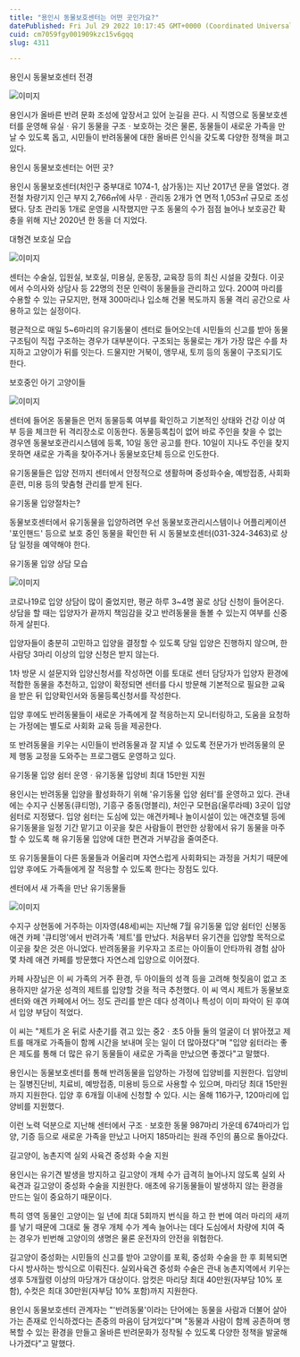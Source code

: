 ```yaml
---
title: "용인시 동물보호센터는 어떤 곳인가요?"
datePublished: Fri Jul 29 2022 10:17:45 GMT+0000 (Coordinated Universal Time)
cuid: cm7059fgy001909kzc15v6gqq
slug: 4311

---
```



용인시 동물보호센터 전경

![이미지](https://cdn.hashnode.com/res/hashnode/image/upload/v1739257912061/8a1e2ee8-608d-4f20-9d41-0d71ffd2aa94.jpeg)

용인시가 올바른 반려 문화 조성에 앞장서고 있어 눈길을 끈다. 시 직영으로 동물보호센터를 운영해 유실ㆍ유기 동물을 구조ㆍ보호하는 것은 물론, 동물들이 새로운 가족을 만날 수 있도록 돕고, 시민들이 반려동물에 대한 올바른 인식을 갖도록 다양한 정책을 펴고 있다.

용인시 동물보호센터는 어떤 곳?

용인시 동물보호센터(처인구 중부대로 1074-1, 삼가동)는 지난 2017년 문을 열었다. 경전철 차량기지 인근 부지 2,766㎡에 사무ㆍ관리동 2개가 연 면적 1,053㎡ 규모로 조성됐다. 당초 관리동 1개로 운영을 시작했지만 구조 동물의 수가 점점 늘어나 보호공간 확충을 위해 지난 2020년 한 동을 더 지었다.

대형견 보호실 모습

![이미지](https://cdn.hashnode.com/res/hashnode/image/upload/v1739257914549/c483df64-c08b-456a-bbe8-1453eff98504.jpeg)

센터는 수술실, 입원실, 보호실, 미용실, 운동장, 교육장 등의 최신 시설을 갖췄다. 이곳에서 수의사와 상담사 등 22명의 전문 인력이 동물들을 관리하고 있다. 200여 마리를 수용할 수 있는 규모지만, 현재 300마리나 입소해 건물 복도까지 동물 격리 공간으로 사용하고 있는 실정이다.

평균적으로 매일 5~6마리의 유기동물이 센터로 들어오는데 시민들의 신고를 받아 동물구조팀이 직접 구조하는 경우가 대부분이다. 구조되는 동물로는 개가 가장 많은 수를 차지하고 고양이가 뒤를 잇는다. 드물지만 거북이, 앵무새, 토끼 등의 동물이 구조되기도 한다.

보호중인 아기 고양이들

![이미지](https://cdn.hashnode.com/res/hashnode/image/upload/v1739257917323/c68130ce-6bcc-441a-a419-4b34b14c5278.jpeg)

센터에 들어온 동물들은 먼저 동물등록 여부를 확인하고 기본적인 상태와 건강 이상 여부 등을 체크한 뒤 격리장소로 이동한다. 동물등록칩이 없어 바로 주인을 찾을 수 없는 경우엔 동물보호관리시스템에 등록, 10일 동안 공고를 한다. 10일이 지나도 주인을 찾지 못하면 새로운 가족을 찾아주거나 동물보호단체 등으로 인도한다.

유기동물들은 입양 전까지 센터에서 안정적으로 생활하며 중성화수술, 예방접종, 사회화 훈련, 미용 등의 맞춤형 관리를 받게 된다.

유기동물 입양절차는?

동물보호센터에서 유기동물을 입양하려면 우선 동물보호관리시스템이나 어플리케이션 '포인핸드' 등으로 보호 중인 동물을 확인한 뒤 시 동물보호센터(031-324-3463)로 상담 일정을 예약해야 한다.

유기동물 입양 상담 모습

![이미지](https://cdn.hashnode.com/res/hashnode/image/upload/v1739257920102/684fd2de-9dd1-488b-b394-b1e0f0c64c16.jpeg)

코로나19로 입양 상담이 많이 줄었지만, 평균 하루 3~4명 꼴로 상담 신청이 들어온다. 상담을 할 때는 입양자가 끝까지 책임감을 갖고 반려동물을 돌볼 수 있는지 여부를 신중하게 살핀다.

입양자들이 충분히 고민하고 입양을 결정할 수 있도록 당일 입양은 진행하지 않으며, 한 사람당 3마리 이상의 입양 신청은 받지 않는다.

1차 방문 시 설문지와 입양신청서를 작성하면 이를 토대로 센터 담당자가 입양자 환경에 적합한 동물을 추천하고, 입양이 확정되면 센터를 다시 방문해 기본적으로 필요한 교육을 받은 뒤 입양확인서와 동물등록신청서를 작성한다.

입양 후에도 반려동물들이 새로운 가족에게 잘 적응하는지 모니터링하고, 도움을 요청하는 가정에는 별도로 사회화 교육 등을 제공한다.

또 반려동물을 키우는 시민들이 반려동물과 잘 지낼 수 있도록 전문가가 반려동물의 문제 행동 교정을 도와주는 프로그램도 운영하고 있다.

유기동물 입양 쉼터 운영ㆍ유기동물 입양비 최대 15만원 지원

용인시는 반려동물 입양을 활성화하기 위해 '유기동물 입양 쉼터'를 운영하고 있다. 관내에는 수지구 신봉동(큐티멍), 기흥구 중동(멍블리), 처인구 모현읍(울루라떼) 3곳이 입양 쉼터로 지정됐다. 입양 쉼터는 도심에 있는 애견카페나 놀이시설이 있는 애견호텔 등에 유기동물을 일정 기간 맡기고 이곳을 찾은 사람들이 편안한 상황에서 유기 동물을 마주할 수 있도록 해 유기동물 입양에 대한 편견과 거부감을 줄여준다.

또 유기동물들이 다른 동물들과 어울리며 자연스럽게 사회화되는 과정을 거치기 때문에 입양 후에도 가족들에게 잘 적응할 수 있도록 한다는 장점도 있다.

센터에서 새 가족을 만난 유기동물들

![이미지](https://cdn.hashnode.com/res/hashnode/image/upload/v1739257922900/fab86e24-f130-4c12-a37a-8776d7fe6c31.jpeg)

수지구 상현동에 거주하는 이자영(48세)씨는 지난해 7월 유기동물 입양 쉼터인 신봉동 애견 카페 '큐티멍'에서 반려가족 '제트'를 만났다. 처음부터 유기견을 입양할 목적으로 이곳을 찾은 것은 아니었다. 반려동물을 키우자고 조르는 아이들이 안타까워 경험 삼아 몇 차례 애견 카페를 방문했다 자연스레 입양으로 이어졌다.

카페 사장님은 이 씨 가족의 거주 환경, 두 아이들의 성격 등을 고려해 헛짖음이 없고 조용하지만 살가운 성격의 제트를 입양할 것을 적극 추천했다. 이 씨 역시 제트가 동물보호센터와 애견 카페에서 어느 정도 관리를 받은 데다 성격이나 특성이 이미 파악이 된 후여서 입양 부담이 적었다.

이 씨는 "제트가 온 뒤로 사춘기를 겪고 있는 중2ㆍ초5 아들 둘의 얼굴이 더 밝아졌고 제트를 매개로 가족들이 함께 시간을 보내며 웃는 일이 더 많아졌다"며 "입양 쉼터라는 좋은 제도를 통해 더 많은 유기 동물들이 새로운 가족을 만났으면 좋겠다"고 말했다.

용인시는 동물보호센터를 통해 반려동물을 입양하는 가정에 입양비를 지원한다. 입양비는 질병진단비, 치료비, 예방접종, 미용비 등으로 사용할 수 있으며, 마리당 최대 15만원까지 지원한다. 입양 후 6개월 이내에 신청할 수 있다. 시는 올해 116가구, 120마리에 입양비를 지원했다.

이런 노력 덕분으로 지난해 센터에서 구조ㆍ보호한 동물 987마리 가운데 674마리가 입양, 기증 등으로 새로운 가족을 만났고 나머지 185마리는 원래 주인의 품으로 돌아갔다.

길고양이, 농촌지역 실외 사육견 중성화 수술 지원

용인시는 유기견 발생을 방지하고 길고양이 개체 수가 급격히 늘어나지 않도록 실외 사육견과 길고양이 중성화 수술을 지원한다. 애초에 유기동물들이 발생하지 않는 환경을 만드는 일이 중요하기 때문이다.

특히 영역 동물인 고양이는 일 년에 최대 5회까지 번식을 하고 한 번에 여러 마리의 새끼를 낳기 때문에 그대로 둘 경우 개체 수가 계속 늘어나는 데다 도심에서 차량에 치여 죽는 경우가 빈번해 고양이의 생명은 물론 운전자의 안전을 위협한다.

길고양이 중성화는 시민들의 신고를 받아 고양이를 포획, 중성화 수술을 한 후 회복되면 다시 방사하는 방식으로 이뤄진다. 실외사육견 중성화 수술은 관내 농촌지역에서 키우는 생후 5개월령 이상의 마당개가 대상이다. 암컷은 마리당 최대 40만원(자부담 10% 포함), 수컷은 최대 30만원(자부담 10% 포함)까지 지원한다.

용인시 동물보호센터 관계자는 "'반려동물'이라는 단어에는 동물을 사람과 더불어 살아가는 존재로 인식하겠다는 존중의 마음이 담겨있다"며 "동물과 사람이 함께 공존하며 행복할 수 있는 환경을 만들고 올바른 반려문화가 정착될 수 있도록 다양한 정책을 발굴해 나가겠다"고 말했다.